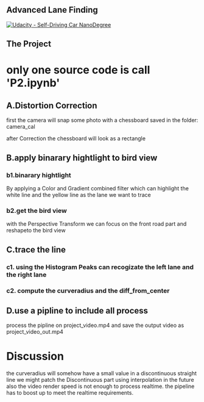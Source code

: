 ## Advanced Lane Finding
[![Udacity - Self-Driving Car NanoDegree](https://s3.amazonaws.com/udacity-sdc/github/shield-carnd.svg)](http://www.udacity.com/drive)


The Project
---
# only one source code is call 'P2.ipynb'

 ##    A.Distortion Correction
 
  
 first the camera will snap some photo with a chessboard saved in the folder: camera_cal
 
 after Correction the chessboard will look as a rectangle

##    B.apply binarary hightlight to bird view

###       b1.binarary hightlight
 By applying a  Color and Gradient combined filter which can highlight the white line and the yellow line as the lane we want to trace
 
###       b2.get the bird view
 with the Perspective Transform we can focus on the front road part and reshapeto the bird view
  
 ##    C.trace the line
 
 ###       c1. using the Histogram Peaks can recogizate the left lane and the right lane 
 
 ###       c2. compute the curveradius and the diff_from_center
 

##    D.use a pipline to include all process

 process the pipline on project_video.mp4
 and save the output video as  project_video_out.mp4



# Discussion
the curveradius will somehow have a small value in a discontinuous straight line 
we might patch the Discontinuous part using interpolation in the future
also the video render speed is not enough to process realtime.
the pipeline has to boost up to meet the realtime requirements.

